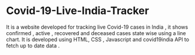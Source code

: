 # Covid-19-Live-India-Tracker
It is a website developed for tracking live Covid-19 cases in India , it shows confirmed , active , recovered and deceased cases state wise using a line chart. It is developed using HTML, CSS , Javascript and covid19india API to fetch up to date data .
